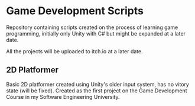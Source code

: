 # Game Development Scripts

Repository containing scripts created on the process of learning game programming, initially only Unity with C# but might be expanded at a later date. 

All the projects will be uploaded to itch.io at a later date.

## 2D Platformer

Basic 2D platformer created using Unity's older input system, has no vitory state (will be fixed). Created as the first project on the Game Development Course in my Software Engineering University.
